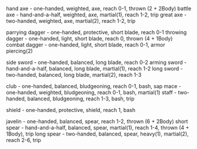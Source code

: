 
hand axe - one-handed, weighted, axe, reach 0-1, thrown (2 + 2Body)
battle axe - hand-and-a-half, weighted, axe, martial(1), reach 1-2, trip
great axe - two-handed, weighted, axe, martial(2), reach 1-2, trip



parrying dagger - one-handed, protective, short blade, reach 0-1
throwing dagger - one-handed, light, short blade, reach 0, thrown (4 + 1Body)
combat dagger - one-handed, light, short blade, reach 0-1, armor piercing(2)


side sword - one-handed, balanced, long blade, reach 0-2
arming sword - hand-and-a-half, balanced, long blade, martial(1), reach 1-2
long sword - two-handed, balanced, long blade, martial(2), reach 1-3


club - one-handed, balanced, bludgeoning, reach 0-1, bash, sap
mace - one-handed, weighted, bludgeoning, reach 0-1, bash, martial(1)
staff - two-handed, balanced, bludgeoning, reach 1-3, bash, trip


shield - one-handed, protective, shield, reach 1, bash


javelin - one-handed, balanced, spear, reach 1-2, thrown (6 + 2Body)
short spear - hand-and-a-half, balanced, spear, martial(1), reach 1-4, thrown (4 + 1Body), trip
long spear - two-handed, balanced, spear, heavy(1), martial(2), reach 2-6, trip
